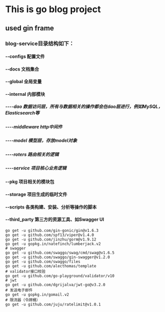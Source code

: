 # This is go blog project
## used gin frame

### blog-service目录结构如下：
#### --configs           配置文件
#### --docs              文档集合
#### --global            全局变量
#### --internal          内部模块
##### ----dao             数据访问层，所有与数据相关的操作都会在dao层进行，例如MySQL，Elasticsearch等
##### ----middleware      http中间件
##### ----model           模型层，存放model对象
##### ----roters          路由相关的逻辑
##### ----service         项目核心业务逻辑
#### --pkg               项目相关的模块包
#### --storage           项目生成的临时文件
#### --scripts           各类构建、安装、分析等操作的脚本
#### --third_party       第三方的资源工具、如Swagger UI

    go get -u github.com/gin-gonic/gin@v1.6.3
    go get -u github.com/spf13/viper@v1.4.0
    go get -u github.com/jinzhu/gorm@v1.9.12
    go get -u gopkg.in/natefinch/lumberjack.v2
    # swagger
    go get -u github.com/swaggo/swag/cmd/swag@v1.6.5
    go get -u github.com/swaggo/gin-swagger@v1.2.0
    go get -u github.com/swaggo/files
    go get -u github.com/alecthomas/template
    # validator接口校验
    go get -u github.com/go-playground/validator/v10
    # jwt
    go get -u github.com/dgrijalva/jwt-go@v3.2.0
    # 发送电子邮件
    go get -u gopkg.in/gomail.v2
    # 限流器（令牌桶）
    go get -u github.com/juju/ratelimit@v1.0.1
